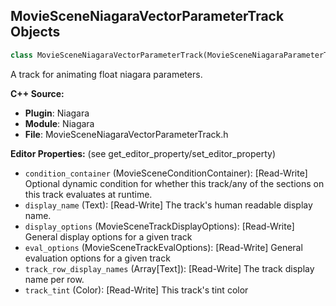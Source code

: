 ## MovieSceneNiagaraVectorParameterTrack Objects

```python
class MovieSceneNiagaraVectorParameterTrack(MovieSceneNiagaraParameterTrack)
```

A track for animating float niagara parameters.

**C++ Source:**

- **Plugin**: Niagara
- **Module**: Niagara
- **File**: MovieSceneNiagaraVectorParameterTrack.h

**Editor Properties:** (see get_editor_property/set_editor_property)

- ``condition_container`` (MovieSceneConditionContainer):  [Read-Write] Optional dynamic condition for whether this track/any of the sections on this track evaluates at runtime.
- ``display_name`` (Text):  [Read-Write] The track's human readable display name.
- ``display_options`` (MovieSceneTrackDisplayOptions):  [Read-Write] General display options for a given track
- ``eval_options`` (MovieSceneTrackEvalOptions):  [Read-Write] General evaluation options for a given track
- ``track_row_display_names`` (Array[Text]):  [Read-Write] The track display name per row.
- ``track_tint`` (Color):  [Read-Write] This track's tint color

<a id="unreal.NiagaraActor"></a>